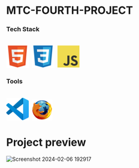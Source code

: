 # MTC-FOURTH-PROJECT

### Tech Stack
<br>
<div align="left">
	<img src="https://github.com/devicons/devicon/blob/master/icons/html5/html5-original.svg" title="html" alt="html" width="60" height="60"/>&nbsp;
	<img src="https://github.com/devicons/devicon/blob/master/icons/css3/css3-original.svg" title="css" alt="css" width="60" height="60"/>&nbsp;
  <img src="https://github.com/devicons/devicon/blob/master/icons/javascript/javascript-original.svg" title="JavaScript" **alt="JavaScript" width="60" height="60"/>&nbsp;
</div>

### Tools
<br>
<div align="left">
  <img src="https://github.com/devicons/devicon/blob/master/icons/vscode/vscode-original.svg" title="vscode" alt="vscode" width="60" height="60"/>&nbsp;
  	<img src="https://github.com/devicons/devicon/blob/master/icons/firefox/firefox-original.svg" title="Firefox" **alt="Firefox" width="55" height="55"/>&nbsp;
</div>

# Project preview
![Screenshot 2024-02-06 192917](https://github.com/Professor-codes/MTC-FOURTH-PROJECT/assets/126326997/064ab16a-c4ae-47ff-b485-57421e735588)
